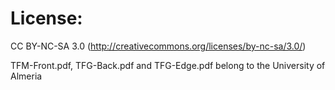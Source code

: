 # License:

CC BY-NC-SA 3.0 (http://creativecommons.org/licenses/by-nc-sa/3.0/)

TFM-Front.pdf, TFG-Back.pdf and TFG-Edge.pdf belong to the University of Almeria
